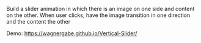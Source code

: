 Build a slider animation in which there is an image on one side and content on the other. When user clicks, have the image transition in one direction and the content the other

Demo: https://wagnergabe.github.io/Vertical-Slider/